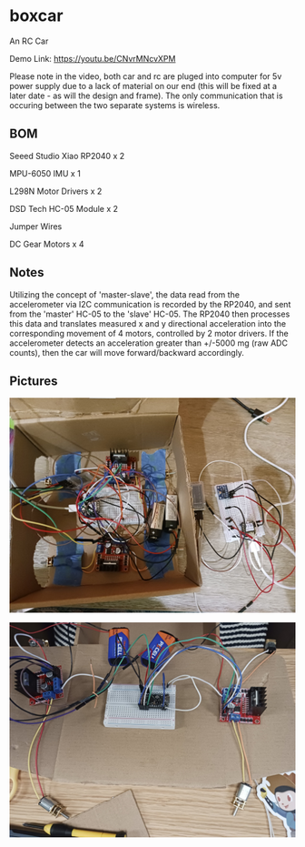 # boxcar

An RC Car

Demo Link: https://youtu.be/CNvrMNcvXPM

Please note in the video, both car and rc are pluged into computer for 5v power supply due to a lack of material on our end (this will be fixed at a later date - as will the design and frame). The only communication that is occuring between the two separate systems is wireless. 

## BOM

Seeed Studio Xiao RP2040 x 2

MPU-6050 IMU x 1

L298N Motor Drivers x 2

DSD Tech HC-05 Module x 2

Jumper Wires

DC Gear Motors x 4

## Notes

Utilizing the concept of 'master-slave', the data read from the accelerometer via I2C communication is recorded by the RP2040, and sent from the 'master' HC-05 to the 'slave' HC-05. The RP2040 then processes this data and translates measured x and y directional acceleration into the corresponding movement of 4 motors, controlled by 2 motor drivers. If the accelerometer detects an acceleration greater than +/-5000 mg (raw ADC counts), then the car will move forward/backward accordingly. 

## Pictures

![alt text](images/20250725_234653.jpg)

![alt text](<images/20250714_041952 (1).jpg>)
